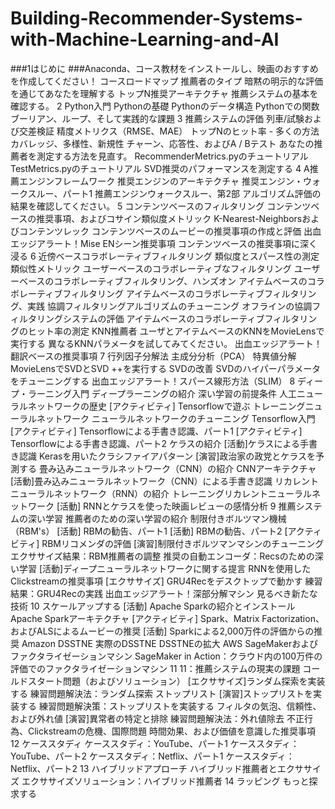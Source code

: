 # Building-Recommender-Systems-with-Machine-Learning-and-AI

###1はじめに
###Anaconda、コース教材をインストールし、映画のおすすめを作成してください！
コースロードマップ
推薦者のタイプ
暗黙の明示的な評価を通じてあなたを理解する
トップN推奨アーキテクチャ
推薦システムの基本を確認する。
2 Python入門
Pythonの基礎
Pythonのデータ構造
Pythonでの関数
ブーリアン、ループ、そして実践的な課題
3 推薦システムの評価
列車/試験および交差検証
精度メトリクス（RMSE、MAE）
トップNのヒット率 - 多くの方法
カバレッジ、多様性、新規性
チャーン、応答性、およびA / Bテスト
あなたの推薦者を測定する方法を見直す。
RecommenderMetrics.pyのチュートリアル
TestMetrics.pyのチュートリアル
SVD推奨のパフォーマンスを測定する
4 A推薦エンジンフレームワーク
推奨エンジンのアーキテクチャ
推奨エンジン・ウォークスルー、パート1
推薦エンジンウォークスルー、第2部
アルゴリズム評価の結果を確認してください。
5 コンテンツベースのフィルタリング
コンテンツベースの推奨事項、およびコサイン類似度メトリック
K-Nearest-Neighborsおよびコンテンツレック
コンテンツベースのムービーの推奨事項の作成と評価
出血エッジアラート！Mise ENシーン推奨事項
コンテンツベースの推奨事項に深く浸る
6 近傍ベースコラボレーティブフィルタリング
類似度とスパース性の測定
類似性メトリック
ユーザーベースのコラボレーティブなフィルタリング
ユーザーベースのコラボレーティブフィルタリング、ハンズオン
アイテムベースのコラボレーティブフィルタリング
アイテムベースのコラボレーティブフィルタリング、実践
協調フィルタリングアルゴリズムのチューニング
オフラインの協調フィルタリングシステムの評価
アイテムベースのコラボレーティブフィルタリングのヒット率の測定
KNN推薦者
ユーザとアイテムベースのKNNをMovieLensで実行する
異なるKNNパラメータを試してみてください。
出血エッジアラート！翻訳ベースの推奨事項
7 行列因子分解法
主成分分析（PCA）
特異値分解
MovieLensでSVDとSVD ++を実行する
SVDの改善
SVDのハイパーパラメータをチューニングする
出血エッジアラート！スパース線形方法（SLIM）
8 ディープ・ラーニング入門
ディープラーニングの紹介
深い学習の前提条件
人工ニューラルネットワークの歴史
[アクティビティ] Tensorflowで遊ぶ
トレーニングニューラルネットワーク
ニューラルネットワークのチューニング
Tensorflow入門
[アクティビティ] Tensorflowによる手書き認識、パート1
[アクティビティ] Tensorflowによる手書き認識、パート2
ケラスの紹介
[活動]ケラスによる手書き認識
Kerasを用いたクラシファイアパターン
[演習]政治家の政党とケラスを予測する
畳み込みニューラルネットワーク（CNN）の紹介
CNNアーキテクチャ
[活動]畳み込みニューラルネットワーク（CNN）による手書き認識
リカレントニューラルネットワーク（RNN）の紹介
トレーニングリカレントニューラルネットワーク
[活動] RNNとケラスを使った映画レビューの感情分析
9 推薦システムの深い学習
推薦者のための深い学習の紹介
制限付きボルツマン機械（RBM's）
[活動] RBMの勧告、パート1
[活動] RBMの勧告、パート2
[アクティビティ] RBMリコメンダの評価
[演習]制限付きボルツマンマシンのチューニング
エクササイズ結果：RBM推薦者の調整
推奨の自動エンコーダ：Recsのための深い学習
[活動]ディープニューラルネットワークに関する提言
RNNを使用したClickstreamの推奨事項
[エクササイズ] GRU4Recをデスクトップで動かす
練習結果：GRU4Recの実践
出血エッジアラート！深部分解マシン
見るべき新たな技術
10 スケールアップする
[活動] Apache Sparkの紹介とインストール
Apache Sparkアーキテクチャ
[アクティビティ] Spark、Matrix Factorization、およびALSによるムービーの推奨
[活動] Sparkによる2,000万件の評価からの推奨
Amazon DSSTNE
実際のDSSTNE
DSSTNEの拡大
AWS SageMakerおよびファクタライゼーションマシン
SageMaker in Action：クラウド内の100万件の評価でのファクタライゼーションマシン
11 11：推薦システムの現実の課題
コールドスタート問題（およびソリューション）
[エクササイズ]ランダム探索を実装する
練習問題解決法：ランダム探索
ストップリスト
[演習]ストップリストを実装する
練習問題解決策：ストップリストを実装する
フィルタの気泡、信頼性、および外れ値
[演習]異常者の特定と排除
練習問題解決法：外れ値除去
不正行為、Clickstreamの危機、国際問題
時間効果、および価値を意識した推奨事項
12 ケーススタディ
ケーススタディ：YouTube、パート1
ケーススタディ：YouTube、パート2
ケーススタディ：Netflix、パート1
ケーススタディ：Netflix、パート2
13 ハイブリッドアプローチ
ハイブリッド推薦者とエクササイズ
エクササイズソリューション：ハイブリッド推薦者
14 ラッピング
もっと探求する
